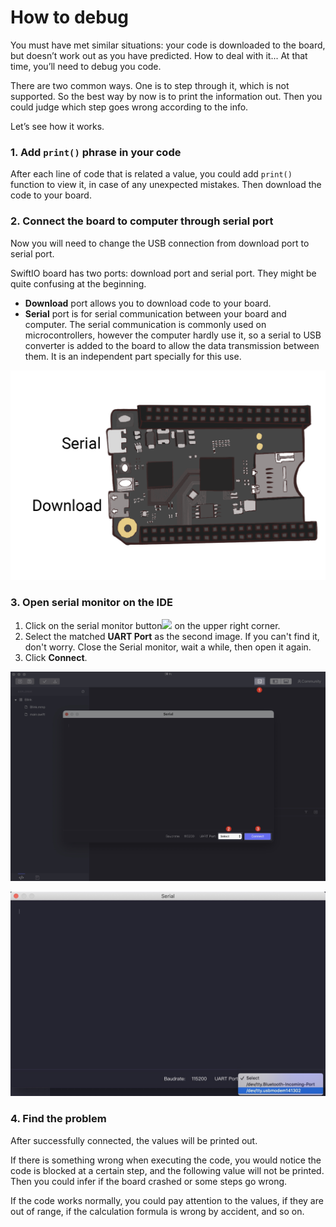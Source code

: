 # How to debug

You must have met similar situations: your code is downloaded to the board, but doesn’t work out as you have predicted. How to deal with it... At that time, you’ll need to debug you code.

There are two common ways. One is to step through it, which is not supported. So the best way by now is to print the information out. Then you could judge which step goes wrong according to the info.

Let’s see how it works.

### 1. Add `print()` phrase in your code

After each line of code that is related a value, you could add `print()` function to view it, in case of any unexpected mistakes. Then download the code to your board.

### 2. Connect the board to computer through serial port

Now you will need to change the USB connection from download port to serial port. 

SwiftIO board has two ports: download port and serial port. They might be quite confusing at the beginning.

* **Download** port allows you to download code to your board. 
* **Serial** port is for serial communication between your board and computer. The serial communication is commonly used on microcontrollers, however the computer hardly use it, so a serial to USB converter is added to the board to allow the data transmission between them. It is an independent part specially for this use.

![](../.gitbook/assets/port.png)

### 3. Open serial monitor on the IDE

1. Click on the serial monitor button![](../.gitbook/assets/xnip2020-07-22_16-01-13.jpg) on the upper right corner. 
2. Select the matched **UART Port** as the second image. If you can't find it, don't worry. Close the Serial monitor, wait a while, then open it again.
3. Click **Connect**.

![](../.gitbook/assets/xnip2021-03-10_14-12-55.jpg)

![](../.gitbook/assets/xnip2020-07-21_14-34-34%20%281%29.jpg)

### 4. Find the problem

After successfully connected, the values will be printed out. 

If there is something wrong when executing the code, you would notice the code is blocked at a certain step, and the following value will not be printed. Then you could infer if the board crashed or some steps go wrong.

If the code works normally, you could pay attention to the values, if they are out of range, if the calculation formula is wrong by accident, and so on.

